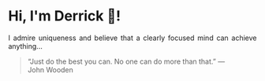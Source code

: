 # Hi, I'm Derrick 👋!
<p align="justify">I admire uniqueness and believe that a clearly focused mind can achieve anything...</p> 
<!-- #quote-start -->
<blockquote>&ldquo;Just do the best you can. No one can do more than that.&rdquo; &mdash; <footer>John Wooden</footer></blockquote>
<!-- #quote-end -->
